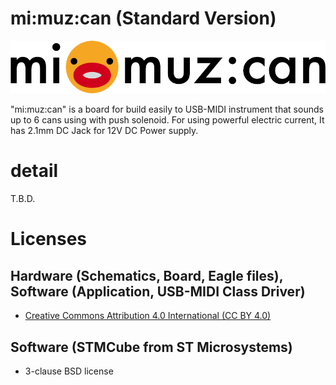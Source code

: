 # mi:muz:can (Standard Version)

![mimuz-can logo](../mimuz-can.png)

"mi:muz:can" is a board for build easily to USB-MIDI instrument that sounds up to 6 cans using with push solenoid. For using powerful electric current, It has 2.1mm DC Jack for 12V DC Power supply.

# detail

T.B.D.

# Licenses

## Hardware (Schematics, Board, Eagle files), Software (Application, USB-MIDI Class Driver)

- [Creative Commons Attribution 4.0 International (CC BY 4.0)](http://creativecommons.org/licenses/by/4.0/)

## Software (STMCube from ST Microsystems)

- 3-clause BSD license







